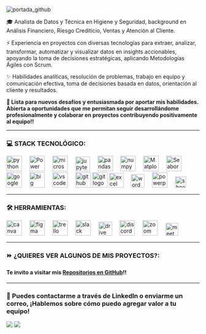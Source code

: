![portada_github](https://github.com/MFlorenciaLoCascio/MFlorenciaLoCascio/assets/139195222/73f470a1-7ca2-41de-9280-e22b7993d908)


🎓 Analista de Datos y Técnica en Higiene y Seguridad, background en Análisis Financiero, Riesgo Crediticio, Ventas y Atención al Cliente.

⚡ Experiencia en proyectos con diversas tecnologías para extraer, analizar, transformar, automatizar y visualizar datos en insights accionables, apoyando la toma de decisiones estratégicas, aplicando Metodologías Ágiles con Scrum. 

✨ Habilidades analíticas, resolución de problemas, trabajo en equipo y comunicación efectiva, toma de decisiones basada en datos, orientación al cliente y resultados.

**🚀 Lista para nuevos desafíos y entusiasmada por aportar mis habilidades. Abierta a oportunidades que me permitan seguir desarrollándome profesionalmente y colaborar en proyectos contribuyendo positivamente al equipo!!**  

___

### 💻 STACK TECNOLÓGICO:  

<div align="left">
<img src="https://cdn.jsdelivr.net/gh/devicons/devicon/icons/python/python-original.svg" height="40" alt="python logo"  />
<img width="12" />
<img src="https://powerbi.microsoft.com/pictures/application-logos/svg/powerbi.svg" alt="Power BI Logo" width="40">
<img width="12" />
<img src="https://cdn.worldvectorlogo.com/logos/microsoft-sql-server-1.svg" height="40" alt="microsoftsqlserver logo"  />
<img width="12" />
<img src="https://upload.wikimedia.org/wikipedia/commons/thumb/3/38/Jupyter_logo.svg/1200px-Jupyter_logo.svg.png"  alt="jupyter logo" width="38">
<img width="12" />
<img src="https://cdn.jsdelivr.net/gh/devicons/devicon/icons/pandas/pandas-original.svg" height="40" alt="pandas logo"  />
<img width="12" />
<img src="https://cdn.jsdelivr.net/gh/devicons/devicon/icons/numpy/numpy-original.svg" height="40" alt="numpy logo"  />
<img width="12" />
<img src="https://cdn.worldvectorlogo.com/logos/matplotlib-1.svg" alt="Matplotlib Logo" width="40">
<img width="12" />
<img src="https://cdn.worldvectorlogo.com/logos/seaborn-1.svg" alt="Seaborn Logo" width="40">
<img width="12" />
<img src="https://cdn.worldvectorlogo.com/logos/google-cloud-1.svg" alt="google cloud" width="40">
<img width="12" />
<img src="https://cdn.worldvectorlogo.com/logos/google-bigquery-logo-1.svg" alt="big query" width="40">
<img width="12" />
<img src="https://cdn.jsdelivr.net/gh/devicons/devicon/icons/vscode/vscode-original.svg" height="40" alt="vscode logo"  />
<img width="12" />
<img src="https://cdn.worldvectorlogo.com/logos/github-icon-1.svg" height="40" alt="github logo" width="40 >
<img width="12" />
<img src="https://cdn.worldvectorlogo.com/logos/git-icon.svg" height="40" alt="git logo"  width="40 >
<img width="12" />
<img src="https://cdn.worldvectorlogo.com/logos/excel-4.svg" alt="excel logo" width="38">
<img width="12" />
<img src="https://cdn.worldvectorlogo.com/logos/microsoft-word-2013-logo.svg" alt="word logo" width="35">
<img width="12" />
<img src="https://cdn.worldvectorlogo.com/logos/powerpoint-2.svg" alt="powerpoint logo" width="40">
<img width="12" />
<img src="https://cdn.worldvectorlogo.com/logos/google-sheets-logo-icon.svg" alt="sheets logo" width="29">
</div>


___

### 🛠️ HERRAMIENTAS:

<div align="left">
<img src="https://cdn.jsdelivr.net/gh/devicons/devicon/icons/canva/canva-original.svg" height="40" alt="canva logo"  />
<img width="12" />
<img src="https://cdn.jsdelivr.net/gh/devicons/devicon/icons/figma/figma-original.svg" height="40" alt="figma logo"  />
<img width="12" />
<img src="https://cdn.worldvectorlogo.com/logos/trello.svg" height="40" alt="trello"  />
<img width="12" />
<img src="https://cdn.jsdelivr.net/gh/devicons/devicon/icons/slack/slack-original.svg" height="40" alt="slack logo"  />
<img width="12" />
<img src="https://cdn.worldvectorlogo.com/logos/drive-new-logo-1.svg" height="36" alt="drive logo"  />
<img width="12" />
<img src="https://cdn.worldvectorlogo.com/logos/discord.svg" height="40" alt="discord logo"  />
<img width="12" />
<img src="https://cdn.worldvectorlogo.com/logos/zoom-app.svg" height="40" alt="zoom logo"  />
<img width="12" />
<img src="https://cdn.worldvectorlogo.com/logos/google-meet-icon-2020-.svg" height="33" alt="meet logo"  />
</div>


___

### ⏩ ¿QUIERES VER ALGUNOS DE MIS PROYECTOS?:

#### Te invito a visitar mis [Repositorios en GitHub](https://github.com/MFlorenciaLoCascio?tab=repositories "REPOSITORIOS")!!


___

### 📩 Puedes contactarme a través de LinkedIn o enviarme un correo, ¡Hablemos sobre cómo puedo agregar valor a tu equipo! <br>	
<a target="_blank" href="https://www.linkedin.com/in/maria-florencia-lo-cascio/"><img src="https://img.shields.io/badge/-LinkedIn-0077B5?style=for-the-badge&logo=Linkedin&logoColor=white"></img></a>
<a target="_blank"
href="mailto:florlocascio5@gmail.com"><img src="https://img.shields.io/badge/-Gmail-D14836?style=for-the-badge&logo=Gmail&logoColor=white"></img></a>
<br>
</p>



